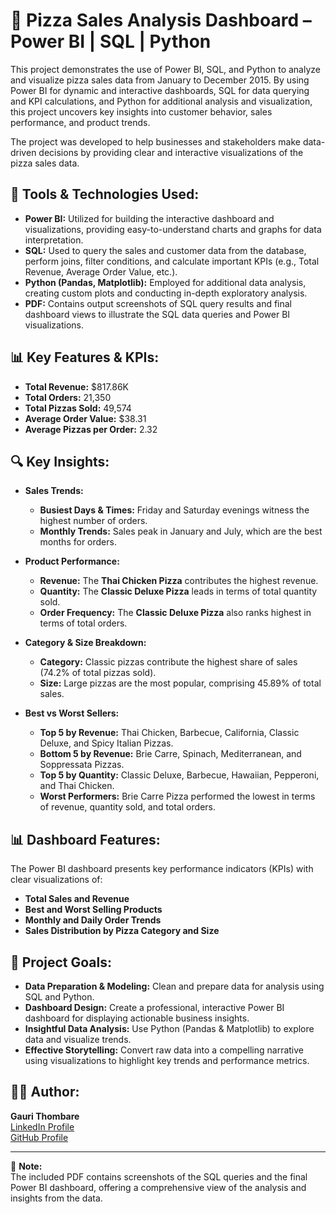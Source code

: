 # 🍕 Pizza Sales Analysis Dashboard – Power BI | SQL | Python

This project demonstrates the use of Power BI, SQL, and Python to analyze and visualize pizza sales data from January to December 2015. By using Power BI for dynamic and interactive dashboards, SQL for data querying and KPI calculations, and Python for additional analysis and visualization, this project uncovers key insights into customer behavior, sales performance, and product trends.

The project was developed to help businesses and stakeholders make data-driven decisions by providing clear and interactive visualizations of the pizza sales data.

## 🔧 Tools & Technologies Used:
- **Power BI:** Utilized for building the interactive dashboard and visualizations, providing easy-to-understand charts and graphs for data interpretation.
- **SQL:** Used to query the sales and customer data from the database, perform joins, filter conditions, and calculate important KPIs (e.g., Total Revenue, Average Order Value, etc.).
- **Python (Pandas, Matplotlib):** Employed for additional data analysis, creating custom plots and conducting in-depth exploratory analysis.
- **PDF:** Contains output screenshots of SQL query results and final dashboard views to illustrate the SQL data queries and Power BI visualizations.

## 📊 Key Features & KPIs:
- **Total Revenue:** $817.86K  
- **Total Orders:** 21,350  
- **Total Pizzas Sold:** 49,574  
- **Average Order Value:** $38.31  
- **Average Pizzas per Order:** 2.32  

## 🔍 Key Insights:
- **Sales Trends:**
  - **Busiest Days & Times:** Friday and Saturday evenings witness the highest number of orders.
  - **Monthly Trends:** Sales peak in January and July, which are the best months for orders.
  
- **Product Performance:**
  - **Revenue:** The **Thai Chicken Pizza** contributes the highest revenue.
  - **Quantity:** The **Classic Deluxe Pizza** leads in terms of total quantity sold.
  - **Order Frequency:** The **Classic Deluxe Pizza** also ranks highest in terms of total orders.

- **Category & Size Breakdown:**
  - **Category:** Classic pizzas contribute the highest share of sales (74.2% of total pizzas sold).
  - **Size:** Large pizzas are the most popular, comprising 45.89% of total sales.
  
- **Best vs Worst Sellers:**
  - **Top 5 by Revenue:** Thai Chicken, Barbecue, California, Classic Deluxe, and Spicy Italian Pizzas.
  - **Bottom 5 by Revenue:** Brie Carre, Spinach, Mediterranean, and Soppressata Pizzas.
  - **Top 5 by Quantity:** Classic Deluxe, Barbecue, Hawaiian, Pepperoni, and Thai Chicken.
  - **Worst Performers:** Brie Carre Pizza performed the lowest in terms of revenue, quantity sold, and total orders.

## 📊 Dashboard Features:
The Power BI dashboard presents key performance indicators (KPIs) with clear visualizations of:
- **Total Sales and Revenue**  
- **Best and Worst Selling Products**  
- **Monthly and Daily Order Trends**  
- **Sales Distribution by Pizza Category and Size**  

## 📌 Project Goals:
- **Data Preparation & Modeling:** Clean and prepare data for analysis using SQL and Python.
- **Dashboard Design:** Create a professional, interactive Power BI dashboard for displaying actionable business insights.
- **Insightful Data Analysis:** Use Python (Pandas & Matplotlib) to explore data and visualize trends.
- **Effective Storytelling:** Convert raw data into a compelling narrative using visualizations to highlight key trends and performance metrics.

## 👨‍💻 Author:
**Gauri Thombare**  
[LinkedIn Profile]([https://www.linkedin.com/in/gaurithombare])  
[GitHub Profile](https://github.com/gaurithombare)

---

📁 **Note:**  
The included PDF contains screenshots of the SQL queries and the final Power BI dashboard, offering a comprehensive view of the analysis and insights from the data.
